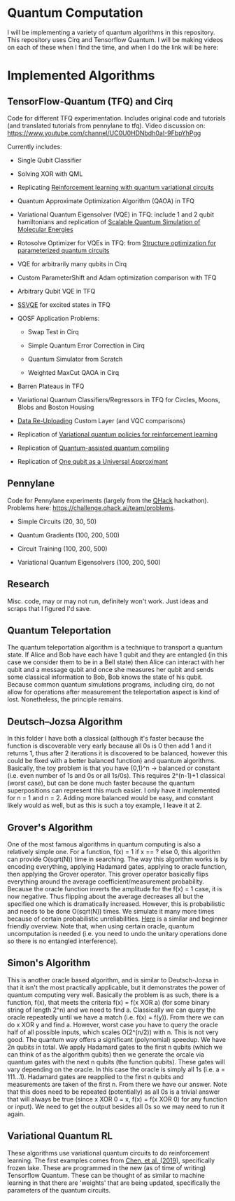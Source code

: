 # Quantum Computation

I will be implementing a variety of quantum algorithms in this repository. This repository uses Cirq and Tensorflow Quantum. I will be making videos on each of these when I find the time, and when I do the link will be here:

# Implemented Algorithms

## TensorFlow-Quantum (TFQ) and Cirq

Code for different TFQ experimentation. Includes original code and tutorials (and translated tutorials from pennylane to tfq). Video discussion on: https://www.youtube.com/channel/UC0U0HDNbdh0aI-9FbpYhPgg

Currently includes:

- Single Qubit Classifier

- Solving XOR with QML

- Replicating [Reinforcement learning with quantum variational circuits](https://ojs.aaai.org/index.php/AIIDE/article/view/7437/7289)

- Quantum Approximate Optimization Algorithm (QAOA) in TFQ

- Variational Quantum Eigensolver (VQE) in TFQ: include 1 and 2 qubit hamiltonians and replication of [Scalable Quantum Simulation of Molecular Energies](https://arxiv.org/pdf/1512.06860.pdf)

- Rotosolve Optimizer for VQEs in TFQ: from [Structure optimization for parameterized quantum circuits](https://quantum-journal.org/papers/q-2021-01-28-391/pdf/)

- VQE for arbitrarily many qubits in Cirq

- Custom ParameterShift and Adam optimization comparison with TFQ

- Arbitrary Qubit VQE in TFQ

- [SSVQE](https://arxiv.org/abs/1810.09434) for excited states in TFQ

- QOSF Application Problems:

  - Swap Test in Cirq

  - Simple Quantum Error Correction in Cirq

  - Quantum Simulator from Scratch

  - Weighted MaxCut QAOA in Cirq

- Barren Plateaus in TFQ

- Variational Quantum Classifiers/Regressors in TFQ for Circles, Moons, Blobs and Boston Housing

- [Data Re-Uploading](https://quantum-journal.org/papers/q-2020-02-06-226/pdf/) Custom Layer (and VQC comparisons)

- Replication of [Variational quantum policies for reinforcement learning](https://arxiv.org/pdf/2103.05577.pdf)

- Replication of [Quantum-assisted quantum compiling](https://quantum-journal.org/papers/q-2019-05-13-140/pdf/)

- Replication of [One qubit as a Universal Approximant](https://arxiv.org/pdf/2102.04032.pdf)

## Pennylane

Code for Pennylane experiments (largely from the [QHack](https://qhack.ai/) hackathon). Problems here: https://challenge.qhack.ai/team/problems. 

- Simple Circuits (20, 30, 50)

- Quantum Gradients (100, 200, 500)

- Circuit Training (100, 200, 500)

- Variational Quantum Eigensolvers (100, 200, 500)

## Research

Misc. code, may or may not run, definitely won't work. Just ideas and scraps that I figured I'd save.

## Quantum Teleportation

The quantum teleportation algorithm is a technique to transport a quantum state. If Alice and Bob have each have 1 qubit and they are entangled (in this case we consider them to be in a Bell state) then Alice can interact with her qubit and a message qubit and once she measures her qubit and sends some classical information to Bob, Bob knows the state of his qubit. Because common quantum simulations programs, including cirq, do not allow for operations after measurement the teleportation aspect is kind of lost. Nonetheless, the principle remains. 

## Deutsch–Jozsa Algorithm

In this folder I have both a classical (although it's faster because the function is discoverable very early because all 0s is 0 then add 1 and it returns 1, thus after 2 iterations it is discovered to be balanced, however this could be fixed with a better balanced function) and quantum algorithms. Basically, the toy problem is that you have {0,1}^n -> balanced or constant (i.e. even number of 1s and 0s or all 1s/0s). This requires 2^(n-1)+1 classical (worst case), but can be done much faster because the quantum superpositions can represent this much easier. I only have it implemented for n = 1 and n = 2. Adding more balanced would be easy, and constant likely would as well, but as this is such a toy example, I leave it at 2. 

## Grover's Algorithm

One of the most famous algorithms in quantum computing is also a relatively simple one. For a function, f(x) = 1 if x == ? else 0, this algorithm can provide O(sqrt(N)) time in searching. The way this algorithm works is by encoding everything, applying Hadamard gates, applying to oracle function, then applying the Grover operator. This grover operator basically flips everything around the average coefficient/measurement probability. Because the oracle function inverts the amplitude for the f(x) = 1 case, it is now negative. Thus flipping about the average decreases all but the specified one which is dramatically increased. However, this is probabilistic and needs to be done O(sqrt(N)) times. We simulate it many more times because of certain probabilistic unreliabilities. [Here](https://www.diva-portal.org/smash/get/diva2:1214481/FULLTEXT01.pdf) is a similar and beginner friendly overview. Note that, when using certain oracle, quantum uncomputation is needed (i.e. you need to undo the unitary operations done so there is no entangled interference). 

## Simon's Algorithm

This is another oracle based algorithm, and is similar to Deutsch-Jozsa in that it isn't the most practically applicable, but it demonstrates the power of quantum computing very well. Basically the problem is as such, there is a function, f(x), that meets the criteria f(x) = f(x XOR a) (for some binary string of length 2^n) and we need to find a. Classically we can query the oracle repeatedly until we have a match (i.e. f(x) = f(y)). From there we can do x XOR y and find a. However, worst case you have to query the oracle half of all possible inputs, which scales O(2^(n/2)) with n. This is not very good. The quantum way offers a significant (polynomial) speedup. We have 2n qubits in total. We apply Hadamard gates to the first n qubits (which we can think of as the algorithm qubits) then we generate the orcale via quantum gates with the next n qubits (the function qubits). These gates will vary depending on the oracle. In this case the oracle is simply all 1s (i.e. a = 111...1). Hadamard gates are reapplied to the first n qubits and measurements are taken of the first n. From there we have our answer. Note that this does need to be repeated (potentially) as all 0s is a trivial answer that will always be true (since x XOR 0 = x, f(x) = f(x XOR 0) for any function or input). We need to get the output besides all 0s so we may need to run it again. 


## Variational Quantum RL

These algorithms use variational quantum circuits to do reinforcement learning. The first examples comes from [Chen, et al. (2019)](https://arxiv.org/pdf/1907.00397.pdf), specifically frozen lake. These are programmed in the new (as of time of writing) Tensorflow Quantum. These can be thought of as similar to machine learning in that there are 'weights' that are being updated, specifically the parameters of the quantum circuits.
